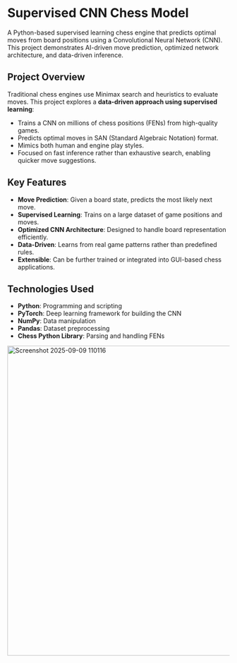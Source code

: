 # Supervised CNN Chess Model

A Python-based supervised learning chess engine that predicts optimal moves from board positions using a Convolutional Neural Network (CNN). This project demonstrates AI-driven move prediction, optimized network architecture, and data-driven inference.

## Project Overview

Traditional chess engines use Minimax search and heuristics to evaluate moves. This project explores a **data-driven approach using supervised learning**:

- Trains a CNN on millions of chess positions (FENs) from high-quality games.
- Predicts optimal moves in SAN (Standard Algebraic Notation) format.
- Mimics both human and engine play styles.
- Focused on fast inference rather than exhaustive search, enabling quicker move suggestions.

## Key Features

- **Move Prediction**: Given a board state, predicts the most likely next move.  
- **Supervised Learning**: Trains on a large dataset of game positions and moves.  
- **Optimized CNN Architecture**: Designed to handle board representation efficiently.  
- **Data-Driven**: Learns from real game patterns rather than predefined rules.  
- **Extensible**: Can be further trained or integrated into GUI-based chess applications.

## Technologies Used

- **Python**: Programming and scripting  
- **PyTorch**: Deep learning framework for building the CNN  
- **NumPy**: Data manipulation  
- **Pandas**: Dataset preprocessing  
- **Chess Python Library**: Parsing and handling FENs


<img width="1339" height="703" alt="Screenshot 2025-09-09 110116" src="https://github.com/user-attachments/assets/36dfbd94-7c67-4cbb-ae8b-44d1f6397cc4" />



